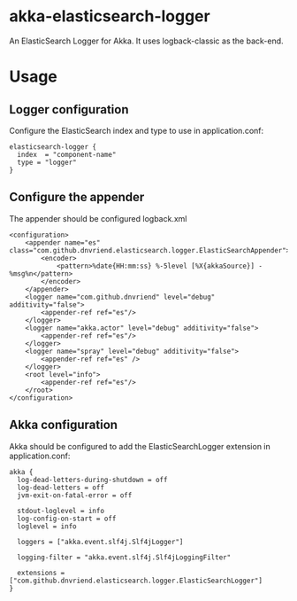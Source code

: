 # akka-elasticsearch-logger
An ElasticSearch Logger for Akka. It uses logback-classic as the back-end.

# Usage

## Logger configuration
Configure the ElasticSearch index and type to use in application.conf:

    elasticsearch-logger {
      index  = "component-name"
      type = "logger"
    }

## Configure the appender 
The appender should be configured logback.xml

    <configuration>
        <appender name="es" class="com.github.dnvriend.elasticsearch.logger.ElasticSearchAppender">
            <encoder>
                <pattern>%date{HH:mm:ss} %-5level [%X{akkaSource}] - %msg%n</pattern>
            </encoder>
        </appender>
        <logger name="com.github.dnvriend" level="debug" additivity="false">
            <appender-ref ref="es"/>
        </logger>
        <logger name="akka.actor" level="debug" additivity="false">
            <appender-ref ref="es"/>
        </logger>
        <logger name="spray" level="debug" additivity="false">
            <appender-ref ref="es" />
        </logger>
        <root level="info">
            <appender-ref ref="es"/>
        </root>
    </configuration>


## Akka configuration
Akka should be configured to add the ElasticSearchLogger extension in application.conf:

    akka {
      log-dead-letters-during-shutdown = off
      log-dead-letters = off
      jvm-exit-on-fatal-error = off
    
      stdout-loglevel = info
      log-config-on-start = off
      loglevel = info
    
      loggers = ["akka.event.slf4j.Slf4jLogger"]
    
      logging-filter = "akka.event.slf4j.Slf4jLoggingFilter"
    
      extensions = ["com.github.dnvriend.elasticsearch.logger.ElasticSearchLogger"]
    }
